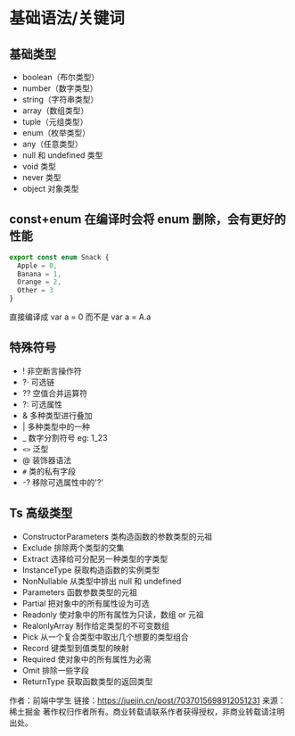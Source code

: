 # 基础语法/关键词

## 基础类型

- boolean（布尔类型）
- number（数字类型）
- string（字符串类型）
- array（数组类型）
- tuple（元组类型）
- enum（枚举类型）
- any（任意类型）
- null 和 undefined 类型
- void 类型
- never 类型
- object 对象类型

## const+enum 在编译时会将 enum 删除，会有更好的性能

```js
export const enum Snack {
  Apple = 0,
  Banana = 1,
  Orange = 2,
  Other = 3
}
```

直接编译成 var a = 0 而不是 var a = A.a

## 特殊符号

- ! 非空断言操作符
- ?· 可选链
- ?? 空值合并运算符
- ?: 可选属性
- & 多种类型进行叠加
- | 多种类型中的一种
- \_ 数字分割符号 eg: 1_23
- `<>` 泛型
- @ 装饰器语法
- `#` 类的私有字段
- -? 移除可选属性中的'?'

## Ts 高级类型

- ConstructorParameters 类构造函数的参数类型的元祖
- Exclude 排除两个类型的交集
- Extract 选择给可分配另一种类型的字类型
- InstanceType 获取构造函数的实例类型
- NonNullable 从类型中排出 null 和 undefined
- Parameters 函数参数类型的元祖
- Partial 把对象中的所有属性设为可选
- Readonly 使对象中的所有属性为只读，数组 or 元祖
- RealonlyArray 制作给定类型的不可变数组
- Pick 从一个复合类型中取出几个想要的类型组合
- Record 键类型到值类型的映射
- Required 使对象中的所有属性为必需
- Omit 排除一些字段
- ReturnType 获取函数类型的返回类型

作者：前端中学生
链接：https://juejin.cn/post/7037015698912051231
来源：稀土掘金
著作权归作者所有。商业转载请联系作者获得授权，非商业转载请注明出处。
